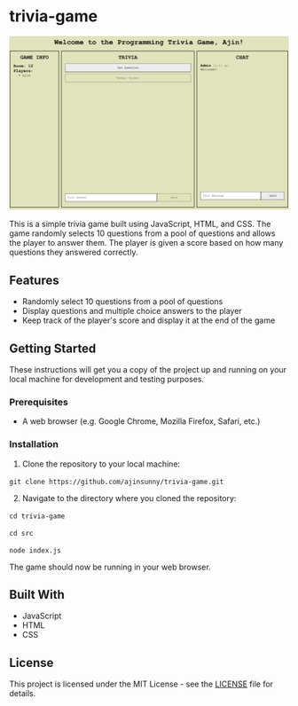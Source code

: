 trivia-game
===========

![alt text](https://github.com/ajinsunny/trivia-game/blob/main/img.png)

This is a simple trivia game built using JavaScript, HTML, and CSS. The game randomly selects 10 questions from a pool of questions and allows the player to answer them. The player is given a score based on how many questions they answered correctly.

Features
--------

-   Randomly select 10 questions from a pool of questions
-   Display questions and multiple choice answers to the player
-   Keep track of the player's score and display it at the end of the game

Getting Started
---------------

These instructions will get you a copy of the project up and running on your local machine for development and testing purposes.

### Prerequisites

-   A web browser (e.g. Google Chrome, Mozilla Firefox, Safari, etc.)

### Installation

1.  Clone the repository to your local machine:

`git clone https://github.com/ajinsunny/trivia-game.git`


2. Navigate to the directory where you cloned the repository:

`cd trivia-game`

`cd src`

`node index.js`

The game should now be running in your web browser.

Built With
----------

-   JavaScript
-   HTML
-   CSS

License
-------

This project is licensed under the MIT License - see the [LICENSE](https://chat.openai.com/chat/LICENSE) file for details.

